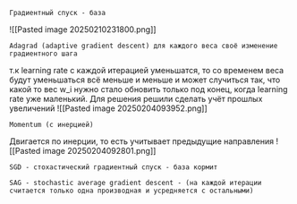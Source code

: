 	Градиентный спуск - база 

![[Pasted image 20250210231800.png]]

	
	
	
	Adagrad (adaptive gradient descent) для каждого веса своё изменение градиентного шага 
т.к learning rate с каждой итерацией уменьшатся, то со временем веса будут уменьшаться всё меньше и меньше и может случиться так, что какой то вес w_i нужно стало обновить только под конец, когда learning rate уже маленький. Для решения решили сделать учёт прошлых увеличений 
![[Pasted image 20250204093952.png]]



	Momentum (с инерцией)
Двигается по инерции, то есть учитывает предыдущие направления
 ![[Pasted image 20250204092801.png]]
 
	
	SGD - стохастический градиентный спуск - база кормит

	SAG - stochastic average gradient descent - (на каждой итерации считается только одна производная и усредняется с остальными)
